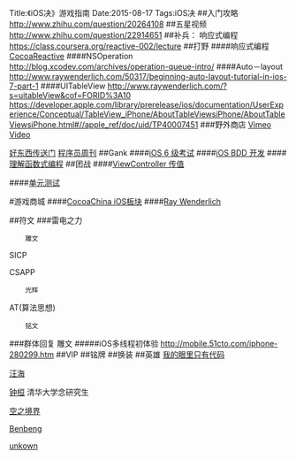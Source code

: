 Title:《iOS决》游戏指南
Date:2015-08-17
Tags:iOS决
##入门攻略
http://www.zhihu.com/question/20264108
##五星视频
http://www.zhihu.com/question/22914651
##补兵：
响应式编程
https://class.coursera.org/reactive-002/lecture
##打野
####响应式编程[CocoaReactive](http://www.raywenderlich.com/62796/reactivecocoa-tutorial-pt2)
####NSOperation
http://blog.xcodev.com/archives/operation-queue-intro/
####Auto－layout
http://www.raywenderlich.com/50317/beginning-auto-layout-tutorial-in-ios-7-part-1
####UITableView
http://www.raywenderlich.com/?s=uitableView&cof=FORID%3A10
https://developer.apple.com/library/prerelease/ios/documentation/UserExperience/Conceptual/TableView_iPhone/AboutTableViewsiPhone/AboutTableViewsiPhone.html#//apple_ref/doc/uid/TP40007451
###野外商店
[Vimeo Video](https://vimeo.com/search?q=iOS)

[好东西传送门](http://memect.com/)
[程序员周刊](http://weekly.manong.io/issues/)
##Gank
####[iOS 6 级考试](http://blog.sunnyxx.com/2014/03/06/ios_exam_0/)
####[iOS BDD 开发](http://www.cocoachina.com/industry/20140218/7841.html)
####[理解函数式编程](http://www.cocoachina.com/programmer/20150805/12861.html)
##团战
####[ViewController 传值](http://www.tuicool.com/articles/uuAv2ia)

####[单元测试](http://blog.csdn.net/colorapp/article/details/47007431)

#游戏商城
####[CocoaChina iOS板块](http://www.cocoachina.com/ios/)
####[Ray Wenderlich](http://www.raywenderlich.com)

##符文
###雷电之力

		雕文
SICP

CSAPP

		光辉
AT(算法思想)

		铭文

###群体回复
		雕文
#####iOS多线程初体验
http://mobile.51cto.com/iphone-280299.htm
##VIP
##铭牌
##换装
##英雄
[我的眼里只有代码](http://www.hackinglife.cn/)

[汪海](http://blog.callmewhy.com/)

[钟桓](http://zhonghuan.info)
清华大学念研究生

[空之境界](http://supermao.cn/)

[Benbeng](http://benbeng.leanote.com/)

[unkown](http://blog.nswebfrog.com)